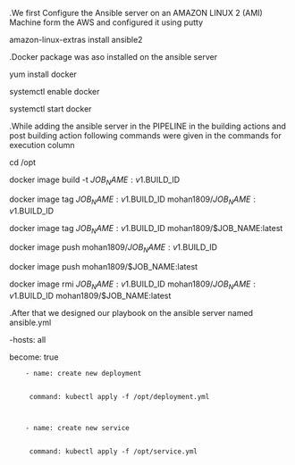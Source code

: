 .We first Configure the Ansible server on an AMAZON LINUX 2 (AMI) Machine form the AWS and configured it using putty

amazon-linux-extras install ansible2

.Docker package was aso installed on the ansible server

yum install docker

systemctl enable docker

systemctl start docker


.While adding the ansible server in the PIPELINE in the building actions and post building action following commands were given in the commands for execution column

cd /opt

docker image build -t $JOB_NAME:v1.$BUILD_ID

docker image tag $JOB_NAME:v1.$BUILD_ID mohan1809/$JOB_NAME:v1.$BUILD_ID

docker image tag $JOB_NAME:v1.$BUILD_ID mohan1809/$JOB_NAME:latest

docker image push mohan1809/$JOB_NAME:v1.$BUILD_ID

docker image push mohan1809/$JOB_NAME:latest

docker image rmi $JOB_NAME:v1.$BUILD_ID mohan1809/$JOB_NAME:v1.$BUILD_ID mohan1809/$JOB_NAME:latest



.After that we designed our playbook on the ansible server named ansible.yml
 
-hosts: all


 become: true
 
 
        - name: create new deployment
        
        
         command: kubectl apply -f /opt/deployment.yml
         
         

        - name: create new service
        
        
         command: kubectl apply -f /opt/service.yml

